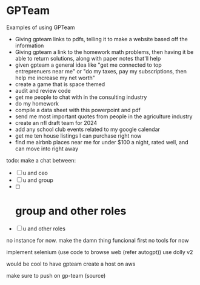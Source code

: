 # GPTeam

Examples of using GPTeam

- Giving gpteam links to pdfs, telling it to make a website based off the
  information
- Giving gpteam a link to the homework math problems, then having it be able to
  return solutions, along with paper notes that'll help
- given gpteam a general idea like "get me connected to top entreprenuers near
  me" or "do my taxes, pay my subscriptions, then help me increase my net worth"
- create a game that is space themed
- audit and review code
- get me people to chat with in the consulting industry
- do my homework
- compile a data sheet with this powerpoint and pdf
- send me most important quotes from people in the agriculture industry
- create an nfl draft team for 2024
- add any school club events related to my google calendar
- get me ten house listings I can purchase right now
- find me airbnb places near me for under $100 a night, rated well, and can move
  into right away

todo: make a chat between:

- [ ] u and ceo
- [ ] u and group
- [ ] # group and other roles
- [ ] u and other roles

no instance for now. make the damn thing funcional first no tools for now

implement selenium (use code to browse web (refer autogpt)) use dolly v2

would be cool to have gpteam create a host on aws

make sure to push on gp-team (source)
